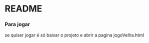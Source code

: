 # README #

### Para jogar ###
se quiser jogar é só baixar o projeto e abrir a pagina jogoVelha.html



